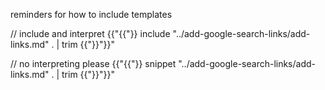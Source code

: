 

reminders for how to include templates

// include and interpret
{{"{{"}} include "../add-google-search-links/add-links.md" . | trim {{"}}"}}"

// no interpreting please
{{"{{"}} snippet "../add-google-search-links/add-links.md" . | trim {{"}}"}}"